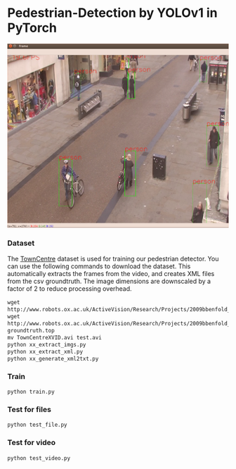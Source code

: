 # Pedestrian-Detection by YOLOv1 in PyTorch


<p align="center">
  <img src="/2.png" alt="Pedestrian Detector in action" width=600></img>
</p>


### Dataset
The [TownCentre](http://www.robots.ox.ac.uk/ActiveVision/Research/Projects/2009bbenfold_headpose/project.html#datasets) dataset is used for training our pedestrian detector. You can use the following commands to download the dataset. This automatically extracts the frames from the video, and creates XML files from the csv groundtruth. The image dimensions are downscaled by a factor of 2 to reduce processing overhead.
```
wget http://www.robots.ox.ac.uk/ActiveVision/Research/Projects/2009bbenfold_headpose/Datasets/TownCentreXVID.avi
wget http://www.robots.ox.ac.uk/ActiveVision/Research/Projects/2009bbenfold_headpose/Datasets/TownCentre-groundtruth.top
mv TownCentreXVID.avi test.avi
python xx_extract_imgs.py
python xx_extract_xml.py
python xx_generate_xml2txt.py
```

### Train
```
python train.py
```

### Test for files
```
python test_file.py
```


### Test for video
```
python test_video.py
```

